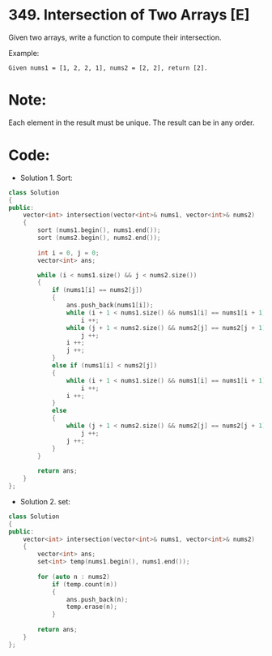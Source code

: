 # 349. Intersection of Two Arrays [E]
Given two arrays, write a function to compute their intersection.

Example:
```
Given nums1 = [1, 2, 2, 1], nums2 = [2, 2], return [2].
```

# Note:
Each element in the result must be unique.
The result can be in any order.

# Code:
- Solution 1. Sort:
```c++
class Solution 
{
public:
    vector<int> intersection(vector<int>& nums1, vector<int>& nums2) 
    {
        sort (nums1.begin(), nums1.end());
        sort (nums2.begin(), nums2.end());
        
        int i = 0, j = 0;
        vector<int> ans;

        while (i < nums1.size() && j < nums2.size())
        {
            if (nums1[i] == nums2[j])
            {
                ans.push_back(nums1[i]);
                while (i + 1 < nums1.size() && nums1[i] == nums1[i + 1])
                    i ++;                
                while (j + 1 < nums2.size() && nums2[j] == nums2[j + 1])
                    j ++;
                i ++;
                j ++;
            }
            else if (nums1[i] < nums2[j])
            {
                while (i + 1 < nums1.size() && nums1[i] == nums1[i + 1])
                    i ++;
                i ++;
            }
            else
            {
                while (j + 1 < nums2.size() && nums2[j] == nums2[j + 1])
                    j ++;
                j ++;
            }
        }
        
        return ans;
    }
};
```
- Solution 2. set:
```c++
class Solution 
{
public:
    vector<int> intersection(vector<int>& nums1, vector<int>& nums2) 
    {
        vector<int> ans;
        set<int> temp(nums1.begin(), nums1.end());
        
        for (auto n : nums2)
            if (temp.count(n))
            {
                ans.push_back(n);
                temp.erase(n);
            }
        
        return ans;
    }
};
```
